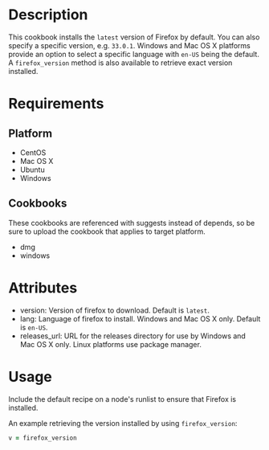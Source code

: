 Description
===========

This cookbook installs the `latest` version of Firefox by default. 
You can also specify a specific version, e.g. `33.0.1`. 
Windows and Mac OS X platforms provide an option to select a specific language with `en-US` being the default.
 A `firefox_version` method is also available to retrieve exact version installed.

Requirements
============

Platform
--------

* CentOS
* Mac OS X
* Ubuntu
* Windows

Cookbooks
---------

These cookbooks are referenced with suggests instead of depends, so be sure to upload the cookbook that applies to 
target platform.

- dmg
- windows

Attributes
==========

* version: Version of firefox to download.  Default is `latest`.
* lang: Language of firefox to install.  Windows and Mac OS X only. Default is `en-US`.
* releases_url: URL for the releases directory for use by Windows and Mac OS X only. Linux platforms use package 
manager.

Usage
=====

Include the default recipe on a node's runlist to ensure that Firefox is installed.

An example retrieving the version installed by using `firefox_version`:

```ruby
v = firefox_version
```

